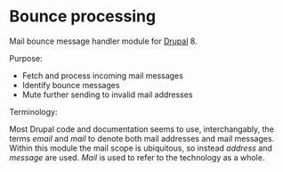 Bounce processing
=================

Mail bounce message handler module for [Drupal](http://drupal.org/) 8.

Purpose:

- Fetch and process incoming mail messages
- Identify bounce messages
- Mute further sending to invalid mail addresses

Terminology:

Most Drupal code and documentation seems to use, interchangably, the terms
_email_ and _mail_ to denote both mail addresses and mail messages. Within
this module the mail scope is ubiquitous, so instead _address_ and _message_
are used. _Mail_ is used to refer to the technology as a whole.
